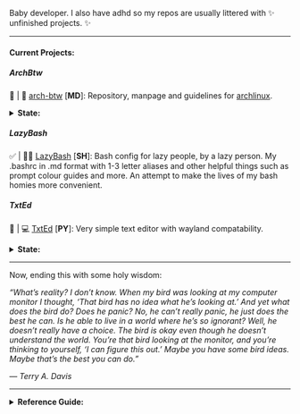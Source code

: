 Baby developer. I also have adhd so my repos are usually littered with ✨ unfinished projects. ✨

---

#### Current Projects:

##### ArchBtw
🚧 | 📓 [arch-btw](https://github.com/l0vemimi/ArchBtw) [**MD**]: Repository, manpage and guidelines for [archlinux](https://archlinux.org/). 

<details>
    <summary>
        <b>State:
        </b>
    </summary>
    
- [x] Installation guide for:
  - Regular: *Brief description and reference links.
  - Vets: *Straight forward no bullshit, no bloat reference list.*
- [ ] Package list by categories.
- [ ] Man pages.
- [ ] General linux how-too's.

</details>

##### LazyBash

✅ | 📄💲 [LazyBash]([https://github.com/l0vemimi/bashrc](https://github.com/l0vemimi/LazyBash)) [**SH**]: Bash config for lazy people, by a lazy person. My .bashrc in .md format with 1-3 letter aliases and other helpful things such as prompt colour guides and more. An attempt to make the lives of my bash homies more convenient.

##### TxtEd

🚧 | 💻 [TxtEd](https://github.com/l0vemimi/TxtEd) [**PY**]: Very simple text editor with wayland compatability.

<details>
    <summary>
        <b>
            State:
        </b>
    </summary>
    
- [x] Two versions:
  - Python.
  - Python-QT6 / wayland.
- [x] Basic functions:
  - Save.
  - Create new files.
- [ ] Syntax highlighting.
- [ ] Language support.
- [ ] Customisatoin.

</details>

---

Now, ending this with some holy wisdom:

*“What’s reality? I don’t know. When my bird was looking at my computer monitor I thought, ‘That bird has no idea what he’s looking at.’ And yet what does the bird do? Does he panic? No, he can’t really panic, he just does the best he can. Is he able to live in a world where he’s so ignorant? Well, he doesn’t really have a choice. The bird is okay even though he doesn’t understand the world. You’re that bird looking at the monitor, and you’re thinking to yourself, ‘I can figure this out.’ Maybe you have some bird ideas. Maybe that’s the best you can do.”*

*― Terry A. Davis*

---

<details>
    <summary>
        <b>
            Reference Guide:
        </b>
    </summary>
    
[Type]
📓:documentation
📄:file
🎮:game
💲:script
💻:software
🌐:web

[State]
💡:idea
✅:finished
🚧:unfinished

</details>
